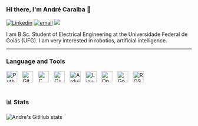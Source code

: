 ### Hi there, I'm André Caraiba 👋

[![Linkedin](https://img.shields.io/badge/LinkedIn-0077B5?style=for-the-badge&logo=linkedin&logoColor=white)](https://www.linkedin.com/in/andrecaraiba/)
[![email](https://img.shields.io/badge/Gmail-D14836?style=for-the-badge&logo=gmail&logoColor=white)](mailto:drecaraiba@gmail.com)
![](https://shields-io-visitor-counter.herokuapp.com/badge?page=andrecaraiba.andrecaraiba&label=Visitors&labelColor=000000&logo=GitHub&logoColor=FFFFFF&color=1D70B8&style=for-the-badge)

I am B.Sc. Student of Electrical Engineering at the Universidade Federal de Goiás (UFG). I am very interested in robotics, artificial intelligence.

---
### Language and Tools
<img align="left" alt="Python" width="30px" style="padding-right:10px;" src="https://cdn.jsdelivr.net/gh/devicons/devicon/icons/python/python-plain.svg"/>
<img align="left" alt="Git" width="30px" style="padding-right:10px;" src="https://cdn.jsdelivr.net/gh/devicons/devicon/icons/git/git-plain.svg" />
<img align="left" alt="C" width="30px" style="padding-right:10px;" src="https://cdn.jsdelivr.net/gh/devicons/devicon/icons/c/c-original.svg" />
<img align="left" alt="C++" width="30px" style="padding-right:10px;" src="https://cdn.jsdelivr.net/gh/devicons/devicon/icons/cplusplus/cplusplus-original.svg" />
<img align="left" alt="Arduino" width="30px" style="padding-right:10px;" src="https://cdn.jsdelivr.net/gh/devicons/devicon/icons/arduino/arduino-original.svg" />
<img align="left" alt="Linux" width="30px" style="padding-right:10px;" src="https://cdn.jsdelivr.net/gh/devicons/devicon/icons/linux/linux-original.svg" />
<img align="left" alt="OpenCV" width="30px" style="padding-right:10px;" src="https://cdn.jsdelivr.net/gh/devicons/devicon/icons/opencv/opencv-original.svg" />
<img align="left" alt="Google Colab" width="30px" style="padding-right:10px;" src="https://cdn.simpleicons.org/googlecolab" />
<img align="left" alt="ROS" width="30px" style="padding-right:10px;" src="https://cdn.simpleicons.org/ros" />

<br />
<br />

#

### 📊 Stats

![Andre's GitHub stats](https://github-readme-stats.vercel.app/api?username=andrecaraiba&show_icons=true&theme=dark)
